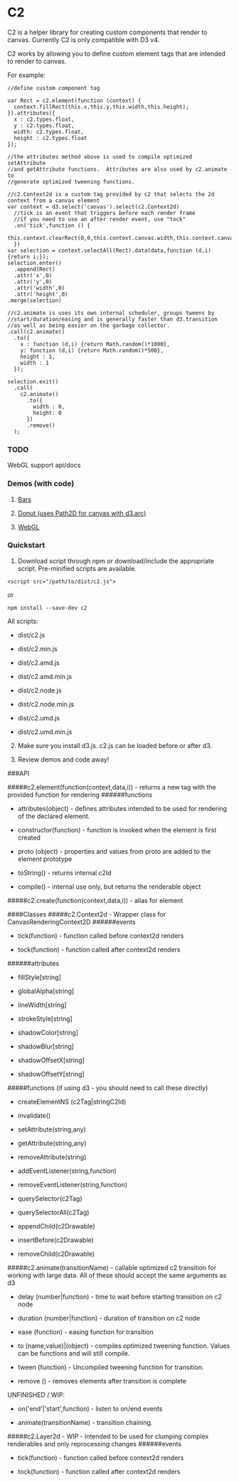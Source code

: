 # C2

C2 is a helper library for creating custom components that render to canvas.  Currently C2 is only compatible with D3 v4.  

C2 works by allowing you to define custom element tags that are intended to render to canvas.

For example:
```
//define custom component tag

var Rect = c2.element(function (context) {
  context.fillRect(this.x,this.y,this.width,this.height);
}).attributes({
  x : c2.types.float,
  y : c2.types.float,
  width: c2.types.float,
  height : c2.types.float
});

//the attributes method above is used to compile optimized setAttribute 
//and getAttribute functions.  Attributes are also used by c2.animate to
//generate optimized tweening functions.  

//c2.Context2d is a custom tag provided by c2 that selects the 2d context from a canvas element
var context = d3.select('canvas').select(c2.Context2d)
  //tick is an event that triggers before each render frame
  //if you need to use an after render event, use "tock"
  .on('tick',function () {
    this.context.clearRect(0,0,this.context.canvas.width,this.context.canvas.height);
  })
var selection = context.selectAll(Rect).data(data,function (d,i) {return i;});
selection.enter()
  .append(Rect)
  .attr('x',0)
  .attr('y',0)
  .attr('width',0)
  .attr('height',0)
.merge(selection)

//c2.animate is uses its own internal scheduler, groups tweens by
//start/duration/easing and is generally faster than d3.transition
//as well as being easier on the garbage collector.
.call(c2.animate()
  .to({
    x : function (d,i) {return Math.random()*1000},
    y: function (d,i) {return Math.random()*500},
    height : 1,
    width : 1
  });
  
selection.exit()
  .call(
    c2.animate()
      .to({
        width : 0,
        height: 0
      })
      .remove()
  );
```


### TODO
WebGL support
api/docs

### Demos (with code)
1) <a href="https://tadaa.github.io/c2/demos/bars.html" target="_blank">Bars</a>

2) <a href="https://tadaa.github.io/c2/demos/donut.html" target="_blank">Donut (uses Path2D for canvas with d3.arc)</a>

3) <a href="https://tadaa.github.io/c2/demos/webgl.html" target="_blank">WebGL</a>

### Quickstart
1) Download script through npm or download/include the appropriate script.  Pre-minified scripts are available.

`<script src="/path/to/dist/c2.js">`

or

`npm install --save-dev c2`

All scripts:

* dist/c2.js

* dist/c2.min.js

* dist/c2.amd.js

* dist/c2.amd.min.js

* dist/c2.node.js

* dist/c2.node.min.js

* dist/c2.umd.js

* dist/c2.umd.min.js


2) Make sure you install d3.js.  c2.js can be loaded before or after d3.

3) Review demos and code away!




###API

#####c2.element(function(context,data,i)) - returns a new tag with the provided function for rendering
######functions

* attributes(object) - defines attributes intended to be used for rendering of the declared element.

* constructor(function) - function is invoked when the element is first created

* proto (object) - properties and values from proto are added to the element prototype

* toString() - returns internal c2Id

* compile() - internal use only, but returns the renderable object


#####c2.create(function(context,data,i)) - alias for element




####Classes
#####c2.Context2d - Wrapper class for CanvasRenderingContext2D
######events

* tick(function) - function called before context2d renders

* tock(function) - function called after context2d renders


######attributes

* fillStyle[string]

* globalAlpha[string]

* lineWidth[string]

* strokeStyle[string]

* shadowColor[string]

* shadowBlur[string]

* shadowOffsetX[string]

* shadowOffsetY[string]


#####functions (if using d3 - you should need to call these directly)

* createElementNS (c2Tag|stringC2Id)

* invalidate()

* setAttribute(string,any)

* getAttribute(string,any)

* removeAttribute(string)

* addEventListener(string,function)

* removeEventListener(string,function)

* querySelector(c2Tag)

* querySelectorAll(c2Tag)

* appendChild(c2Drawable)

* insertBefore(c2Drawable)

* removeChild(c2Drawable)




#####c2.animate(transitionName) - callable optimized c2 transition for working with large data.  All of these should accept the same arguments as d3

* delay (number|function) - time to wait before starting transition on c2 node

* duration (number|function) - duration of transition on c2 node

* ease (function) - easing function for transition

* to (name,value)|(object) - compiles optimized tweening function.  Values can be functions and will still compile.

* tween (function) - Uncompiled tweening function for transition.  

* remove () - removes elements after transition is complete

UNFINISHED / WIP:

* on('end'|'start',function) - listen to on/end events

* animate(transitionName) - transition chaining.

#####c2.Layer2d - WIP - intended to be used for clumping complex renderables and only reprocessing changes
######events

* tick(function) - function called before context2d renders

* tock(function) - function called after context2d renders

